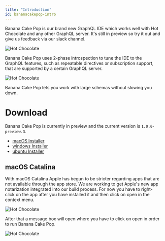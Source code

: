 ```yaml
---
title: "Introduction"
id: bananacakepop-intro
---
```


Banana Cake Pop is our brand new GraphQL IDE which works well with Hot Chocolate and any other GraphQL server. It's still in preview so try it out and give us feedback via our slack channel.

![Hot Chocolate](/img/bcp_5.png)

Banana Cake Pop uses 2-phase introspection to tune the IDE to the GraphQL features, such as repeatable directives or subscription support, that are supported by a certain GraphQL server.

![Hot Chocolate](/img/bcp_6.png)

Banana Cake Pop lets you work with large schemas without slowing you down.

# Download

Banana Cake Pop is currently in preview and the current version is `1.0.0-preview.3`.

- [macOS Installer](https://blob.chillicream.io/banana/BananaCakePop-1.0.0-preview.3.dmg)
- [windows Installer](https://blob.chillicream.io/banana/BananaCakePop-1.0.0-preview.3.exe)
- [ubuntu Installer](https://blob.chillicream.io/banana/BananaCakePop-1.0.0-preview.3.AppImage)

## macOS Catalina

With macOS Catalina Apple has begun to be stricter regarding apps that are not available through the app store. We are working to get Apple's new app notarization integrated into our build process. For now you have to right-click on the app after you have installed it and then click on open in the context menu.

![Hot Chocolate](/img/cat_1.png)

After that a message box will open where you have to click on open in order to run Banana Cake Pop.

![Hot Chocolate](/img/cat_2.png)
